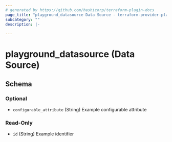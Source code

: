 ```yaml
---
# generated by https://github.com/hashicorp/terraform-plugin-docs
page_title: "playground_datasource Data Source - terraform-provider-playground"
subcategory: ""
description: |-
  
---
```


# playground_datasource (Data Source)





<!-- schema generated by tfplugindocs -->
## Schema

### Optional

- `configurable_attribute` (String) Example configurable attribute

### Read-Only

- `id` (String) Example identifier


